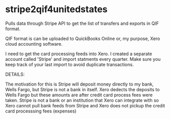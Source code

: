 stripe2qif4unitedstates
=======================

Pulls data through Stripe API to get the list of transfers and exports in QIF format.

QIF format is can be uploaded to QuickBooks Online or, my purpose, Xero cloud accounting software.

I need to get the card processing feeds into Xero. I created a separate account called 'Stripe' and import statments every quarter. Make sure you keep track of your last import to avoid duplicate transactions.


DETAILS:

The motivation for this is Stripe will deposit money directly to my bank, Wells Fargo, but Stripe is not a bank in itself. Xero dedects the deposits to Wells Fargo but these amounts are after credit card process fees were taken. Stripe is not a bank or an institution that Xero can integrate with so Xero cannot pull bank feeds from Stripe and Xero does not pickup the credit card processsing fees (expenses)
